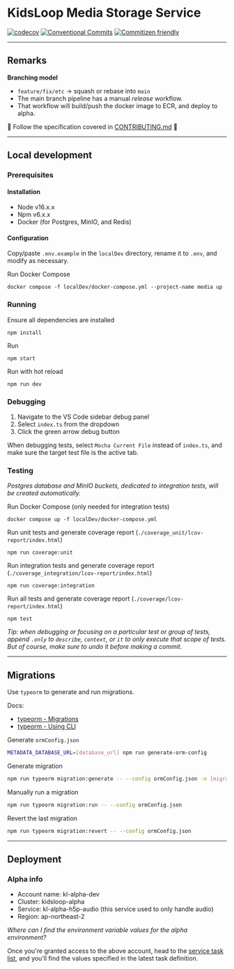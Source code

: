 # KidsLoop Media Storage Service

[![codecov](https://codecov.io/gh/KL-Engineering/kidsloop-media-storage-service/branch/main/graph/badge.svg?token=VH7J9PO13A)](https://codecov.io/gh/KL-Engineering/kidsloop-media-storage-service)
[![Conventional Commits](https://img.shields.io/badge/Conventional%20Commits-1.0.0-yellow.svg)](https://conventionalcommits.org)
[![Commitizen friendly](https://img.shields.io/badge/commitizen-friendly-brightgreen.svg)](http://commitizen.github.io/cz-cli/)

---

## Remarks

**Branching model**

- `feature/fix/etc` -> squash or rebase into `main`
- The main branch pipeline has a manual _release_ workflow.
- That workflow will build/push the docker image to ECR, and deploy to alpha.

📢 Follow the specification covered in [CONTRIBUTING.md](docs/CONTRIBUTING.md) 📢

---

## Local development

### Prerequisites

#### Installation

- Node v16.x.x
- Npm v6.x.x
- Docker (for Postgres, MinIO, and Redis)

#### Configuration

Copy/paste `.env.example` in the `localDev` directory, rename it to `.env`, and modify as necessary.

Run Docker Compose

```
docker compose -f localDev/docker-compose.yml --project-name media up
```

### Running

Ensure all dependencies are installed

```
npm install
```

Run

```
npm start
```

Run with hot reload

```
npm run dev
```

### Debugging

1. Navigate to the VS Code sidebar debug panel
2. Select `index.ts` from the dropdown
3. Click the green arrow debug button

When debugging tests, select `Mocha Current File` instead of `index.ts`, and make sure the target test file is the active tab.

### Testing

_Postgres database and MinIO buckets, dedicated to integration tests, will be created automatically._

Run Docker Compose (only needed for integration tests)

```
docker compose up -f localDev/docker-compose.yml
```

Run unit tests and generate coverage report (`./coverage_unit/lcov-report/index.html`)

```
npm run coverage:unit
```

Run integration tests and generate coverage report (`./coverage_integration/lcov-report/index.html`)

```
npm run coverage:integration
```

Run all tests and generate coverage report (`./coverage/lcov-report/index.html`)

```
npm test
```

_Tip: when debugging or focusing on a particular test or group of tests, append `.only` to `describe`, `context`, or `it` to only execute that scope of tests. But of course, make sure to undo it before making a commit._

---

## Migrations

Use `typeorm` to generate and run migrations.

Docs:

- [typeorm - Migrations](https://github.com/typeorm/typeorm/blob/master/docs/migrations.md)
- [typeorm - Using CLI](https://github.com/typeorm/typeorm/blob/master/docs/using-cli.md)

Generate `ormConfig.json`

```sh
METADATA_DATABASE_URL=[database_url] npm run generate-orm-config
```

Generate migration

```sh
npm run typeorm migration:generate -- --config ormConfig.json -n [migration_name]
```

Manually run a migration

```sh
npm run typeorm migration:run -- --config ormConfig.json
```

Revert the last migration

```sh
npm run typeorm migration:revert -- --config ormConfig.json
```

---

## Deployment

### Alpha info

- Account name: kl-alpha-dev
- Cluster: kidsloop-alpha
- Service: kl-alpha-h5p-audio (this service used to only handle audio)
- Region: ap-northeast-2

_Where can I find the environment variable values for the alpha environment?_

Once you're granted access to the above account, head to the [service task list](https://ap-northeast-2.console.aws.amazon.com/ecs/home?region=ap-northeast-2#/clusters/kidsloop-alpha/services/kl-alpha-h5p-audio/tasks), and you'll find the values specified in the latest task definition.
